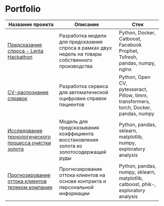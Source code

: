 # Portfolio

|  Название проекта | Описание | Стек |
|----------|----------|----------|
| [Предсказание спроса - Lenta Hackathon](https://github.com/tupperq/Lenta_Service)   | Разработка модели для предсказания спроса в рамках двух недель на товары собственного производства | Python, Docker, Catboost, Facebook Prophet, Tsfresh, pandas, numpy, nginx|
| [CV-распознание справок](https://github.com/tupperq/TableExtractor)   |Разработка сервиса для автоматической <br> оцифровки справок пациентов  | Python, Open CV, pytesseract, Pillow, timm,  transformers, torch, Docker, pandas, numpy|
| [Исследование технологического процесса очистки золота](https://github.com/tupperq/Portfolio/tree/main/GoldRecovery) | Модель для предсказывания коэффициента восстановления золота из золотосодержащей руды  | Python, pandas, sklearn, matplotlib, numpy, exploratory analysis  |
|  [Прогнозирование оттока клиентов телеком компании](https://github.com/tupperq/Portfolio/tree/main/%D0%A1ustomer%D0%A1hurn)  |  Прогнозирование оттока клиентов на основе контракта и персональной информации  | Python, pandas, numpy, sklearn, matplotlib, catboost, phik-, exploratory analysis   |
